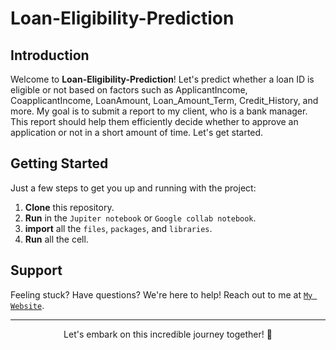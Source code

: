 # Loan-Eligibility-Prediction

## Introduction

Welcome to **Loan-Eligibility-Prediction**! Let's predict whether a loan ID is eligible or not based on factors such as ApplicantIncome, CoapplicantIncome, LoanAmount, Loan_Amount_Term, Credit_History, and more. My goal is to submit a report to my client, who is a bank manager. This report should help them efficiently decide whether to approve an application or not in a short amount of time. Let's get started.

## Getting Started

Just a few steps to get you up and running with the project:

1. **Clone** this repository.
2. **Run** in the `Jupiter notebook` or `Google collab notebook`.
3. **import** all the `files`, `packages`, and `libraries`.
4. **Run** all the cell.

## Support

Feeling stuck? Have questions? We're here to help! Reach out to me at <a href="https://wdjenish.web.app/">`My Website`</a>.

---

<p align="center">
  Let's embark on this incredible journey together! 🌟
</p>

